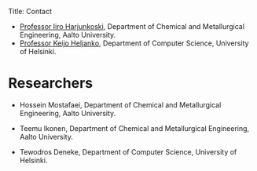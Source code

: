 Title: Contact

- [Professor Iiro Harjunkoski](https://people.aalto.fi/iiro.harjunkoski), Department of Chemical and Metallurgical Engineering, Aalto University.
- [Professor Keijo Heljanko](https://www.helsinki.fi/en/contacts/persons/keijo-heljanko-a31015115688f87cc1ac406e5310be29), Department of Computer Science, University of Helsinki.

Researchers
===========

- Hossein Mostafaei, Department of Chemical and Metallurgical Engineering, Aalto University.

- Teemu Ikonen, Department of Chemical and Metallurgical Engineering, Aalto University.

- Tewodros Deneke, Department of Computer Science, University of Helsinki.
